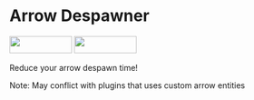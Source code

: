 # Arrow Despawner
[<img src="https://img.shields.io/badge/Poggit-view-brightgreen.svg" width="110" height="30"/>](https://poggit.pmmp.io/ci/ThunderDoesPlugins/ArrowDespawner/ArrowDespawner)
[<img src="https://img.shields.io/badge/Discord-join-697EC4.svg" width="110" height="30"/>](https://discord.gg/uBghvNp)

Reduce your arrow despawn time!

Note: May conflict with plugins that uses custom arrow entities